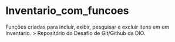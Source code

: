 <h1>Inventario_com_funcoes</h1>
<p1>Funções criadas para incluir, exibir, pesquisar e excluir itens em um Inventário.<p1/>
> Repositório do Desafio de Git/Github da DIO.
